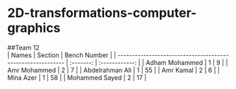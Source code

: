 # 2D-transformations-computer-graphics
##Team 12	
  | Names                                                       | Section   | Bench Number   |
  | ----------------------------------------------------------- | :-------: | :------------: |
  |   Adham Mohammed                                            |     1     |      9         |
  |   Amr Mohammed                                              |     2     |      7         |
  |   Abdelrahman Ali                                           |     1     |      55        |
  |   Amr Kamal                                                 |     2     |      6         |
  |   Mina Azer                                                 |     1     |      58        |
  |   Mohammed Sayed                                            |     2     |      17        |
